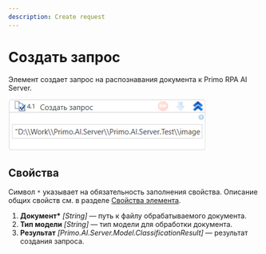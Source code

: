 ```yaml
---
description: Create request
---
```


# Создать запрос

Элемент создает запрос на распознавания документа к Primo RPA AI Server. 

![](<../../../.gitbook/assets1/windows_items/WFPrimoAICreateInference.png>)


## Свойства
Символ `*` указывает на обязательность заполнения свойства. Описание общих свойств см. в разделе [Свойства элемента](https://docs.primo-rpa.ru/primo-rpa/primo-studio/process/elements#svoistva-elementa).

1. **Документ\*** *[String]* — путь к файлу обрабатываемого документа.
2. **Тип модели** *[String]* — тип модели для обработки документа.
3. **Результат** *[Primo.AI.Server.Model.ClassificationResult]* — результат создания запроса.
